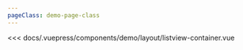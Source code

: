 ```yaml
---
pageClass: demo-page-class
---
```


<!-- markdownlint-disable MD033 MD041 -->
<client-only>
<demo-box codesandbox="https://codesandbox.io/s/rml1yxyx9o?module=%2Fsrc%2FApp.vue&view=preview">
<div slot="demo">

  <demo-layout-listview-container />

</div>

<div slot="code">

<<< docs/.vuepress/components/demo/layout/listview-container.vue

</div>

</demo-box>
</client-only>
